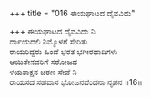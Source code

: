 +++
title = "016 ಈಯಘಾಟದ ದೈವವಿದು"

+++
ಈಯಘಾಟದ ದೈವವಿದು ನಿ  
ರ್ದಾಯದಲಿ ನಿಮ್ಮೊಳಗೆ ಸೇರಿತು  
ರಾಯರಿದ್ದರು ಹಿಂದೆ ಭರತ ಭಗೀರಥಾದಿಗಳು   
ಆಯಿತೇನವರಿಗೆ ಸರೋಜದ  
ಳಯತಾಕ್ಷನ ಚರಣ ಸೇವೆ ನಿ  
ರಾಯಸದ ಸಹವಾಸ ಭೋಜನವೆಂದನಾ ನೃಪನ      ॥16॥